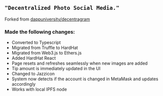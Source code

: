 ## `"Decentralized Photo Social Media."`

Forked from [dappuniversity/decentragram](https://github.com/dappuniversity/decentragram)

### Made the following changes:

- Converted to Typescript 
- Migrated from Truffle to HardHat 
- Migrated from Web3.js to Ethers.js
- Added HardHat React 
- Page resets and refreshes seamlessly when new images are added
- Tip amount is immediately updated in the UI
- Changed to Jazzicon
- System now detects if the account is changed in MetaMask and updates accordingly 
- Works with local IPFS node
